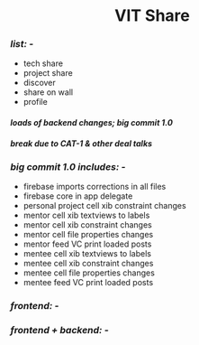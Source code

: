 <h1 align="center">
VIT Share
</h1>

### _list: -_
* tech share
* project share
* discover
* share on wall
* profile

#### _loads of backend changes; big commit 1.0_
#### _break due to CAT-1 & other deal talks_

### _big commit 1.0 includes: -_
* firebase imports corrections in all files
* firebase core in app delegate
* personal project cell xib constraint changes
* mentor cell xib textviews to labels
* mentor cell xib constraint changes
* mentor cell file properties changes
* mentor feed VC print loaded posts
* mentee cell xib textviews to labels
* mentee cell xib constraint changes
* mentee cell file properties changes
* mentee feed VC print loaded posts

### _frontend: -_

### _frontend + backend: -_

